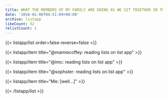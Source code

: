 ```yaml
---
title: WHAT THE MEMBERS OF MY FAMILY ARE DOING AS WE SIT TOGETHER IN THE FAMILY ROOM
date: '2016-01-08T04:51:09+00:00'
archive: listapp
likeCount: 32
relistCount: 1
---
```


{{< listapp/list order=false reverse=false >}}

   {{< listapp/item title="@mamiecoffey: reading lists on list app" >}}

   {{< listapp/item title="@imc: reading lists on list app" >}}

   {{< listapp/item title="@sophster: reading lists on list app" >}}

   {{< listapp/item title="Me: [well...]" >}}

{{< /listapp/list >}}
